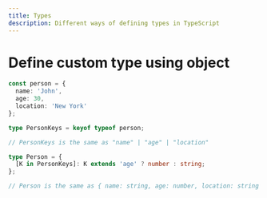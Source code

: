 ```yaml
---
title: Types
description: Different ways of defining types in TypeScript
---
```


# Define custom type using object



```typescript
const person = {
  name: 'John',
  age: 30,
  location: 'New York'
};

type PersonKeys = keyof typeof person;

// PersonKeys is the same as "name" | "age" | "location"
```
```typescript
type Person = {
  [K in PersonKeys]: K extends 'age' ? number : string;
};

// Person is the same as { name: string, age: number, location: string }
```